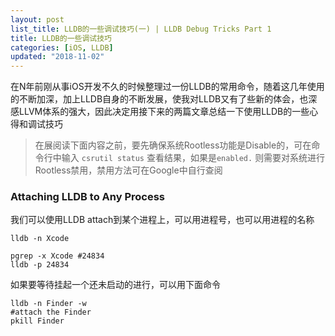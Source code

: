 ```yaml
---
layout: post
list_title: LLDB的一些调试技巧(一) | LLDB Debug Tricks Part 1
title: LLDB的一些调试技巧
categories: [iOS, LLDB]
updated: "2018-11-02"
---
```


在N年前刚从事iOS开发不久的时候整理过一份LLDB的常用命令，随着这几年使用的不断加深，加上LLDB自身的不断发展，使我对LLDB又有了些新的体会，也深感LLVM体系的强大，因此决定用接下来的两篇文章总结一下使用LLDB的一些心得和调试技巧

> 在展阅读下面内容之前，要先确保系统Rootless功能是Disable的，可在命令行中输入 `csrutil status` 查看结果，如果是`enabled.` 则需要对系统进行Rootless禁用，禁用方法可在Google中自行查阅

### Attaching LLDB to Any Process

我们可以使用LLDB attach到某个进程上，可以用进程号，也可以用进程的名称

```
lldb -n Xcode

pgrep -x Xcode #24834
lldb -p 24834
```
如果要等待挂起一个还未启动的进行，可以用下面命令

```
lldb -n Finder -w
#attach the Finder
pkill Finder
```






